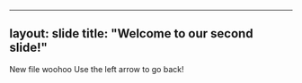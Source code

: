 --- 
layout: slide 
title: "Welcome to our second slide!"
 --- 
 New file woohoo
 Use the left arrow to go back!
 